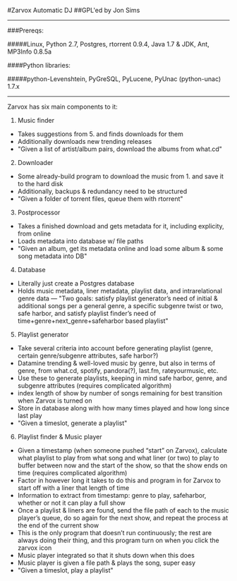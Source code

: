 #Zarvox Automatic DJ
##GPL'ed by Jon Sims
***
###Prereqs:

#####Linux, Python 2.7, Postgres, rtorrent 0.9.4, Java 1.7 & JDK, Ant, MP3Info 0.8.5a

####Python libraries: 

#####python-Levenshtein, PyGreSQL, PyLucene, PyUnac (python-unac) 1.7.x

***

Zarvox has six main components to it:

1. Music finder
 - Takes suggestions from 5. and finds downloads for them
 - Additionally downloads new trending releases
 - "Given a list of artist/album pairs, download the albums from what.cd"

2. Downloader
 - Some already-build program to download the music from 1. and save it to the hard disk
 - Additionally, backups & redundancy need to be structured
 - "Given a folder of torrent files, queue them with rtorrent"

3. Postprocessor
 - Takes a finished download and gets metadata for it, including explicity, from online
 - Loads metadata into database w/ file paths
 - "Given an album, get its metadata online and load some album & some song metadata into DB"

4. Database
 - Literally just create a Postgres database
 - Holds music metadata, liner metadata, playlist data, and intrarelational genre data
 — "Two goals: satisfy playlist generator’s need of initial & additional songs per a general genre, a specific subgenre twist or two, safe harbor, and satisfy playlist finder’s need of time+genre+next_genre+safeharbor based playlist"


5. Playlist generator
 - Take several criteria into account before generating playlist (genre, certain genre/subgenre attributes, safe harbor?)
 - Datamine trending & well-loved music by genre, but also in terms of genre, from what.cd, spotify, pandora(?), last.fm, rateyourmusic, etc.
 - Use these to generate playlists, keeping in mind safe harbor, genre, and subgenre attributes (requires complicated algorithm)
 - index length of show by number of songs remaining for best transition when Zarvox is turned on
 - Store in database along with how many times played and how long since last play
 - "Given a timeslot, generate a playlist"

6. Playlist finder & Music player
 - Given a timestamp (when someone pushed “start” on Zarvox), calculate what playlist to play from what song and what liner (or two) to play to buffer between now and the start of the show, so that the show ends on time (requires complicated algorithm)
 - Factor in however long it takes to do this and program in for Zarvox to start off with a liner that length of time
 - Information to extract from timestamp: genre to play, safeharbor, whether or not it can play a full show
 - Once a playlist & liners are found, send the file path of each to the music player’s queue, do so again for the next show, and repeat the process at the end of the current show
 - This is the only program that doesn’t run continuously; the rest are always doing their thing, and this program turn on when you click the zarvox icon
 - Music player integrated so that it shuts down when this does
 - Music player is given a file path & plays the song, super easy
 - "Given a timeslot, play a playlist"

